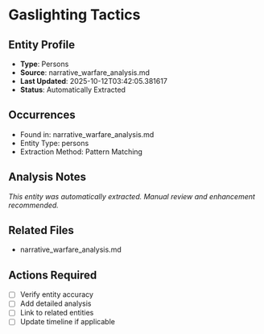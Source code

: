 # Gaslighting Tactics

## Entity Profile
- **Type**: Persons
- **Source**: narrative_warfare_analysis.md
- **Last Updated**: 2025-10-12T03:42:05.381617
- **Status**: Automatically Extracted

## Occurrences
- Found in: narrative_warfare_analysis.md
- Entity Type: persons
- Extraction Method: Pattern Matching

## Analysis Notes
*This entity was automatically extracted. Manual review and enhancement recommended.*

## Related Files
- narrative_warfare_analysis.md

## Actions Required
- [ ] Verify entity accuracy
- [ ] Add detailed analysis
- [ ] Link to related entities
- [ ] Update timeline if applicable
